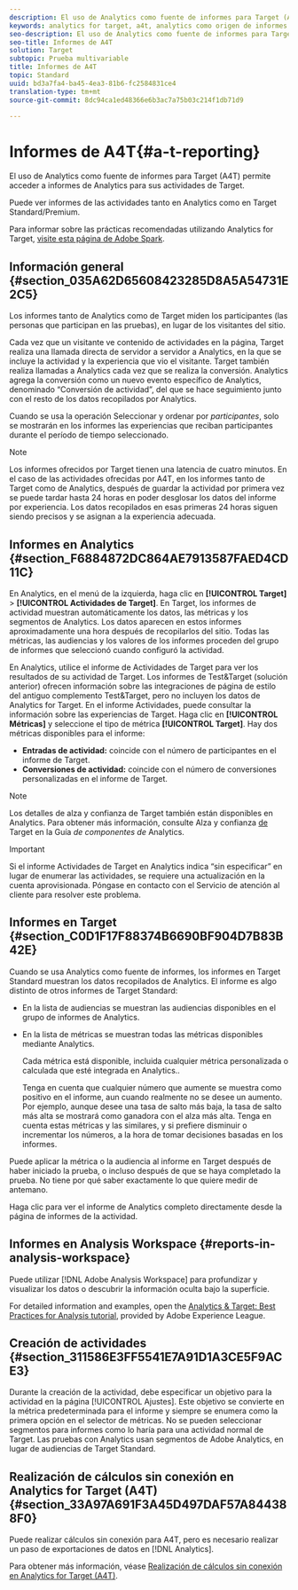 ```yaml
---
description: El uso de Analytics como fuente de informes para Target (A4T) permite acceder a informes de Analytics para sus actividades de Target.
keywords: analytics for target, a4t, analytics como origen de informes
seo-description: El uso de Analytics como fuente de informes para Target (A4T) permite acceder a informes de Analytics para sus actividades de Target.
seo-title: Informes de A4T
solution: Target
subtopic: Prueba multivariable
title: Informes de A4T
topic: Standard
uuid: bd3a7fa4-ba45-4ea3-81b6-fc2584831ce4
translation-type: tm+mt
source-git-commit: 8dc94ca1ed48366e6b3ac7a75b03c214f1db71d9

---
```



# Informes de A4T{#a-t-reporting}

El uso de Analytics como fuente de informes para Target (A4T) permite acceder a informes de Analytics para sus actividades de Target.

Puede ver informes de las actividades tanto en Analytics como en Target Standard/Premium.

Para informar sobre las prácticas recomendadas utilizando Analytics for Target, [visite esta página de Adobe Spark](https://spark.adobe.com/page/Lo3Spm4oBOvwF/).

## Información general {#section_035A62D65608423285D8A5A54731E2C5}

Los informes tanto de Analytics como de Target miden los participantes (las personas que participan en las pruebas), en lugar de los visitantes del sitio.

Cada vez que un visitante ve contenido de actividades en la página, Target realiza una llamada directa de servidor a servidor a Analytics, en la que se incluye la actividad y la experiencia que vio el visitante. Target también realiza llamadas a Analytics cada vez que se realiza la conversión. Analytics agrega la conversión como un nuevo evento específico de Analytics, denominado “Conversión de actividad”, del que se hace seguimiento junto con el resto de los datos recopilados por Analytics.

Cuando se usa la operación Seleccionar y ordenar por *participantes*, solo se mostrarán en los informes las experiencias que reciban participantes durante el período de tiempo seleccionado.

>[!NOTE]
>
>Los informes ofrecidos por Target tienen una latencia de cuatro minutos. En el caso de las actividades ofrecidas por A4T, en los informes tanto de Target como de Analytics, después de guardar la actividad por primera vez se puede tardar hasta 24 horas en poder desglosar los datos del informe por experiencia. Los datos recopilados en esas primeras 24 horas siguen siendo precisos y se asignan a la experiencia adecuada.

## Informes en Analytics  {#section_F6884872DC864AE7913587FAED4CD11C}

En Analytics, en el menú de la izquierda, haga clic en **[!UICONTROL Target]** &gt; **[!UICONTROL Actividades de Target]**. En Target, los informes de actividad muestran automáticamente los datos, las métricas y los segmentos de Analytics. Los datos aparecen en estos informes aproximadamente una hora después de recopilarlos del sitio. Todas las métricas, las audiencias y los valores de los informes proceden del grupo de informes que seleccionó cuando configuró la actividad.

En Analytics, utilice el informe de Actividades de Target para ver los resultados de su actividad de Target. Los informes de Test&amp;Target (solución anterior) ofrecen información sobre las integraciones de página de estilo del antiguo complemento Test&amp;Target, pero no incluyen los datos de Analytics for Target. En el informe Actividades, puede consultar la información sobre las experiencias de Target. Haga clic en **[!UICONTROL Métricas]** y seleccione el tipo de métrica **[!UICONTROL Target]**. Hay dos métricas disponibles para el informe:

* **Entradas de actividad:** coincide con el número de participantes en el informe de Target.
* **Conversiones de actividad:** coincide con el número de conversiones personalizadas en el informe de Target.

>[!NOTE]
>
>Los detalles de alza y confianza de Target también están disponibles en Analytics. Para obtener más información, consulte Alza y confianza [de](https://docs.adobe.com/content/help/en/analytics/components/variables/dimensions-reports/report-target-lift-confidence.html) Target en la Guía *de componentes de* Analytics.

>[!IMPORTANT]
>
>Si el informe Actividades de Target en Analytics indica “sin especificar” en lugar de enumerar las actividades, se requiere una actualización en la cuenta aprovisionada. Póngase en contacto con el Servicio de atención al cliente para resolver este problema.

## Informes en Target  {#section_C0D1F17F88374B6690BF904D7B83B42E}

Cuando se usa Analytics como fuente de informes, los informes en Target Standard muestran los datos recopilados de Analytics. El informe es algo distinto de otros informes de Target Standard:

* En la lista de audiencias se muestran las audiencias disponibles en el grupo de informes de Analytics.
* En la lista de métricas se muestran todas las métricas disponibles mediante Analytics.

   Cada métrica está disponible, incluida cualquier métrica personalizada o calculada que esté integrada en Analytics..

   Tenga en cuenta que cualquier número que aumente se muestra como positivo en el informe, aun cuando realmente no se desee un aumento. Por ejemplo, aunque desee una tasa de salto más baja, la tasa de salto más alta se mostrará como ganadora con el alza más alta. Tenga en cuenta estas métricas y las similares, y si prefiere disminuir o incrementar los números, a la hora de tomar decisiones basadas en los informes.

Puede aplicar la métrica o la audiencia al informe en Target después de haber iniciado la prueba, o incluso después de que se haya completado la prueba. No tiene por qué saber exactamente lo que quiere medir de antemano.

Haga clic para ver el informe de Analytics completo directamente desde la página de informes de la actividad.

## Informes en Analysis Workspace {#reports-in-analysis-workspace}

Puede utilizar [!DNL Adobe Analysis Workspace] para profundizar y visualizar los datos o descubrir la información oculta bajo la superficie.

For detailed information and examples, open the [Analytics &amp; Target: Best Practices for Analysis tutorial](https://spark.adobe.com/page/Lo3Spm4oBOvwF/), provided by Adobe Experience League.

## Creación de actividades {#section_311586E3FF5541E7A91D1A3CE5F9ACE3}

Durante la creación de la actividad, debe especificar un objetivo para la actividad en la página [!UICONTROL Ajustes]. Este objetivo se convierte en la métrica predeterminada para el informe y siempre se enumera como la primera opción en el selector de métricas. No se pueden seleccionar segmentos para informes como lo haría para una actividad normal de Target. Las pruebas con Analytics usan segmentos de Adobe Analytics, en lugar de audiencias de Target Standard.

## Realización de cálculos sin conexión en Analytics for Target (A4T) {#section_33A97A691F3A45D497DAF57A844388F0}

Puede realizar cálculos sin conexión para A4T, pero es necesario realizar un paso de exportaciones de datos en [!DNL Analytics].

Para obtener más información, véase [Realización de cálculos sin conexión en Analytics for Target (A4T)](../../c-reports/conversion-rate.md#concept_0D0002A1EBDF420E9C50E2A46F36629B).
